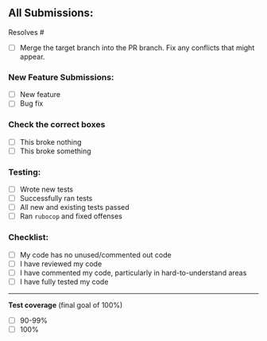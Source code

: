 ## All Submissions:

Resolves #

* [ ] Merge the target branch into the PR branch. Fix any conflicts that might appear.

### New Feature Submissions:

* [ ] New feature
* [ ] Bug fix

### Check the correct boxes

* [ ] This broke nothing
* [ ] This broke something

### Testing:

* [ ] Wrote new tests
* [ ] Successfully ran tests
* [ ] All new and existing tests passed
* [ ] Ran `rubocop` and fixed offenses

### Checklist:

* [ ] My code has no unused/commented out code
* [ ] I have reviewed my code
* [ ] I have commented my code, particularly in hard-to-understand areas
* [ ] I have fully tested my code

--------------------------------------------------------------------------------
**Test coverage** (final goal of 100%)

* [ ] 90-99%
* [ ] 100%